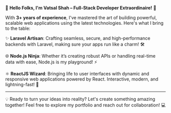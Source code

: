 🚀 **Hello Folks, I'm Vatsal Shah – Full-Stack Developer Extraordinaire!** 🚀

With **3+ years of experience**, I've mastered the art of building powerful, scalable web applications using the latest technologies. Here's what I bring to the table:

✨ **Laravel Artisan**: Crafting seamless, secure, and high-performance backends with Laravel, making sure your apps run like a charm! 🛠️

🌐 **Node.js Ninja**: Whether it’s creating robust APIs or handling real-time data with ease, Node.js is my playground! ⚡

⚛️ **ReactJS Wizard**: Bringing life to user interfaces with dynamic and responsive web applications powered by React. Interactive, modern, and lightning-fast! 🚀

---

💡 Ready to turn your ideas into reality? Let's create something amazing together! Feel free to explore my portfolio and reach out for collaboration! 💻

